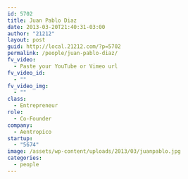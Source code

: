 ```yaml
---
id: 5702
title: Juan Pablo Diaz
date: 2013-03-20T21:40:31-03:00
author: "21212"
layout: post
guid: http://local.21212.com/?p=5702
permalink: /people/juan-pablo-diaz/
fv_video:
  - Paste your YouTube or Vimeo url
fv_video_id:
  - ""
fv_video_img:
  - ""
class:
  - Entrepreneur
role:
  - Co-Founder
company:
  - Aentropico
startup:
  - "5674"
image: /assets/wp-content/uploads/2013/03/juanpablo.jpg
categories:
  - people
---
```


